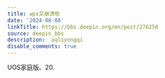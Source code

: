 ```yaml
---
title: wps又崩溃啦
date: '2024-08-08'
linkTitle: https://bbs.deepin.org/en/post/276250
source: deepin_bbs
description:  aqliyongqi 
disable_comments: true
---
```

UOS家庭版、20.
